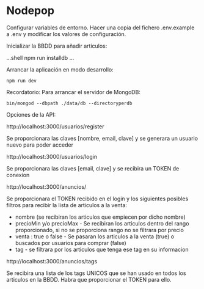 # Nodepop

Configurar variables de entorno. Hacer una copia del fichero .env.example a .env y modificar los valores de configuración.

Inicializar la BBDD para añadir articulos:

...shell
npm run installdb
...

Arrancar la aplicación en modo desarrollo:

```shell
npm run dev
```

Recordatorio: Para arrancar el servidor de MongoDB: 

```shell
bin/mongod --dbpath ./data/db --directoryperdb
```

Opciones de la API:

http://localhost:3000/usuarios/register

Se proporcionara las claves [nombre, email, clave] y se generara un usuario nuevo para poder acceder

http://localhost:3000/usuarios/login

Se proporcionara las claves [email, clave] y se recibira un TOKEN de conexion

http://localhost:3000/anuncios/

Se proporcionara el TOKEN recibido en el login y los siguientes posibles filtros para recibir la lista de articulos a la venta:

- nombre (se recibiran los articulos que empiecen por dicho nombre)
- precioMin y/o precioMax - Se recibiran los articulos dentro del rango proporcionado, si no se proporciona rango no se filtrara por precio
- venta : true o false - Se pasaran los articulos a la venta (true) o buscados por usuarios para comprar (false)
- tag - se filtrara por los articulos que tenga ese tag en su informacion

http://localhost:3000/anuncios/tags

Se recibira una lista de los tags UNICOS que se han usado en todos los articulos en la BBDD. Habra que proporcionar el TOKEN para ello.